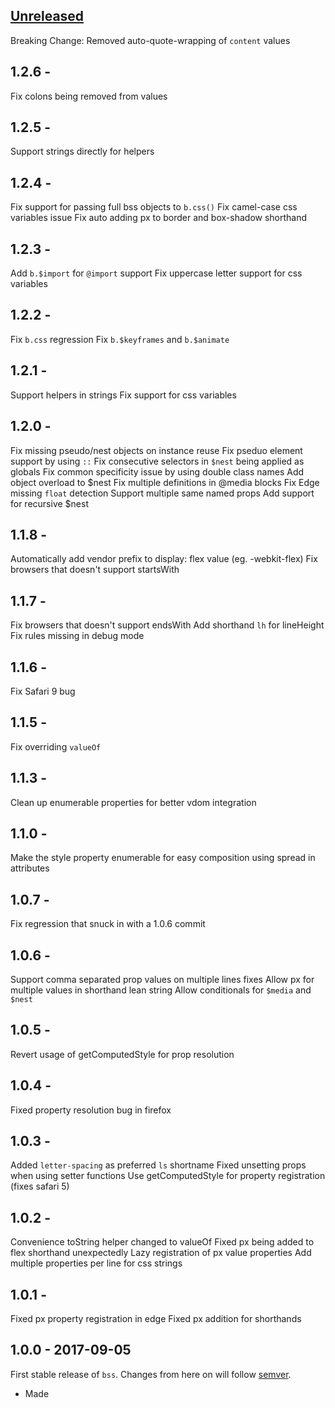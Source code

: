 ## [Unreleased]
Breaking Change: Removed auto-quote-wrapping of `content` values

## 1.2.6 -
Fix colons being removed from values

## 1.2.5 -
Support strings directly for helpers

## 1.2.4 -
Fix support for passing full bss objects to `b.css()`
Fix camel-case css variables issue
Fix auto adding px to border and box-shadow shorthand

## 1.2.3 -
Add `b.$import` for `@import` support
Fix uppercase letter support for css variables

## 1.2.2 -
Fix `b.css` regression
Fix `b.$keyframes` and `b.$animate` 

## 1.2.1 -
Support helpers in strings
Fix support for css variables

## 1.2.0 -
Fix missing pseudo/nest objects on instance reuse
Fix pseduo element support by using `::`
Fix consecutive selectors in `$nest` being applied as globals
Fix common specificity issue by using double class names
Add object overload to $nest
Fix multiple definitions in @media blocks
Fix Edge missing `float` detection
Support multiple same named props
Add support for recursive $nest

## 1.1.8 -
Automatically add vendor prefix to display: flex value (eg. -webkit-flex)
Fix browsers that doesn't support startsWith

## 1.1.7 -
Fix browsers that doesn't support endsWith
Add shorthand `lh` for lineHeight
Fix rules missing in debug mode

## 1.1.6 -
Fix Safari 9 bug

## 1.1.5 -
Fix overriding `valueOf`

## 1.1.3 -
Clean up enumerable properties for better vdom integration

## 1.1.0 - 
Make the style property enumerable for easy composition using spread in attributes

## 1.0.7 -

Fix regression that snuck in with a 1.0.6 commit

## 1.0.6 -

Support comma separated prop values on multiple lines fixes
Allow px for multiple values in shorthand lean string
Allow conditionals for `$media` and `$nest`

## 1.0.5 -

Revert usage of getComputedStyle for prop resolution

## 1.0.4 -

Fixed property resolution bug in firefox

## 1.0.3 - 

Added `letter-spacing` as preferred `ls` shortname
Fixed unsetting props when using setter functions
Use getComputedStyle for property registration (fixes safari 5)

## 1.0.2 - 

Convenience toString helper changed to valueOf
Fixed px being added to flex shorthand unexpectedly
Lazy registration of px value properties
Add multiple properties per line for css strings

## 1.0.1 - 

Fixed px property registration in edge
Fixed px addition for shorthands

## 1.0.0 - 2017-09-05

First stable release of `bss`. Changes from here on will follow [semver](http://semver.org/).
- Made 

[Unreleased]: https://github.com/porsager/bss/compare/v1.0.0...HEAD
